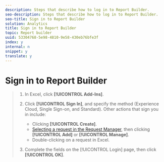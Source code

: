 ```yaml
---
description: Steps that describe how to log in to Report Builder.
seo-description: Steps that describe how to log in to Report Builder.
seo-title: Sign in to Report Builder
solution: Analytics
title: Sign in to Report Builder
topic: Report builder
uuid: 53304768-5e98-4810-9e58-430eb76bfe3f
index: y
internal: n
snippet: y
translate: y
---
```


# Sign in to Report Builder


>1. In Excel, click **[!UICONTROL  Add-Ins]**.
>1. Click **[!UICONTROL  Sign In]**, and specify the method (Experience Cloud, Single Sign-on, and Standard).
>       Other actions that sign you in include: 
>    
>    * Clicking **[!UICONTROL  Create]**.
>    * [ Selecting a request in the Request Manager](../../../report_builder_bucket/manage_requests/manage_requests.md#concept_51F3DE9300BD4F3BA71E96ADA6B23CA8), then clicking **[!UICONTROL  Add]** or **[!UICONTROL  Manage]**.
>    * Double-clicking on a request in Excel.
>    
>1. Complete the fields on the [!UICONTROL  Login] page, then click **[!UICONTROL  OK]**.
>
